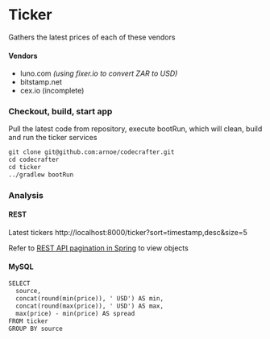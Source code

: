 # Ticker

Gathers the latest prices of each of these vendors

#### Vendors
- luno.com _(using fixer.io to convert ZAR to USD)_
- bitstamp.net
- cex.io (incomplete)

### Checkout, build, start app

Pull the latest code from repository, execute bootRun, which will clean, build and run the ticker services

```markdown
git clone git@github.com:arnoe/codecrafter.git
cd codecrafter
cd ticker
../gradlew bootRun
```

### Analysis

#### REST
Latest tickers
http://localhost:8000/ticker?sort=timestamp,desc&size=5

Refer to [REST API pagination in Spring](http://www.baeldung.com/rest-api-pagination-in-spring) to view objects

#### MySQL

```markdown
SELECT
  source,
  concat(round(min(price)), ' USD') AS min,
  concat(round(max(price)), ' USD') AS max,
  max(price) - min(price) AS spread
FROM ticker 
GROUP BY source
```

